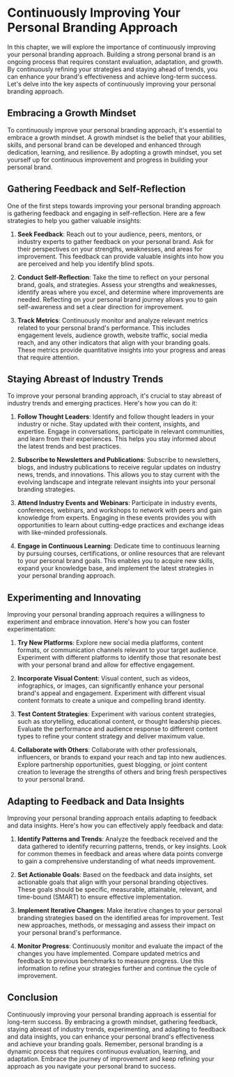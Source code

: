# Continuously Improving Your Personal Branding Approach

In this chapter, we will explore the importance of continuously improving your personal branding approach. Building a strong personal brand is an ongoing process that requires constant evaluation, adaptation, and growth. By continuously refining your strategies and staying ahead of trends, you can enhance your brand's effectiveness and achieve long-term success. Let's delve into the key aspects of continuously improving your personal branding approach.

## Embracing a Growth Mindset

To continuously improve your personal branding approach, it's essential to embrace a growth mindset. A growth mindset is the belief that your abilities, skills, and personal brand can be developed and enhanced through dedication, learning, and resilience. By adopting a growth mindset, you set yourself up for continuous improvement and progress in building your personal brand.

## Gathering Feedback and Self-Reflection

One of the first steps towards improving your personal branding approach is gathering feedback and engaging in self-reflection. Here are a few strategies to help you gather valuable insights:

1. **Seek Feedback**: Reach out to your audience, peers, mentors, or industry experts to gather feedback on your personal brand. Ask for their perspectives on your strengths, weaknesses, and areas for improvement. This feedback can provide valuable insights into how you are perceived and help you identify blind spots.
    
2. **Conduct Self-Reflection**: Take the time to reflect on your personal brand, goals, and strategies. Assess your strengths and weaknesses, identify areas where you excel, and determine where improvements are needed. Reflecting on your personal brand journey allows you to gain self-awareness and set a clear direction for improvement.
    
3. **Track Metrics**: Continuously monitor and analyze relevant metrics related to your personal brand's performance. This includes engagement levels, audience growth, website traffic, social media reach, and any other indicators that align with your branding goals. These metrics provide quantitative insights into your progress and areas that require attention.
    

## Staying Abreast of Industry Trends

To improve your personal branding approach, it's crucial to stay abreast of industry trends and emerging practices. Here's how you can do it:

1. **Follow Thought Leaders**: Identify and follow thought leaders in your industry or niche. Stay updated with their content, insights, and expertise. Engage in conversations, participate in relevant communities, and learn from their experiences. This helps you stay informed about the latest trends and best practices.
    
2. **Subscribe to Newsletters and Publications**: Subscribe to newsletters, blogs, and industry publications to receive regular updates on industry news, trends, and innovations. This allows you to stay current with the evolving landscape and integrate relevant insights into your personal branding strategies.
    
3. **Attend Industry Events and Webinars**: Participate in industry events, conferences, webinars, and workshops to network with peers and gain knowledge from experts. Engaging in these events provides you with opportunities to learn about cutting-edge practices and exchange ideas with like-minded professionals.
    
4. **Engage in Continuous Learning**: Dedicate time to continuous learning by pursuing courses, certifications, or online resources that are relevant to your personal brand goals. This enables you to acquire new skills, expand your knowledge base, and implement the latest strategies in your personal branding approach.
    

## Experimenting and Innovating

Improving your personal branding approach requires a willingness to experiment and embrace innovation. Here's how you can foster experimentation:

1. **Try New Platforms**: Explore new social media platforms, content formats, or communication channels relevant to your target audience. Experiment with different platforms to identify those that resonate best with your personal brand and allow for effective engagement.
    
2. **Incorporate Visual Content**: Visual content, such as videos, infographics, or images, can significantly enhance your personal brand's appeal and engagement. Experiment with different visual content formats to create a unique and compelling brand identity.
    
3. **Test Content Strategies**: Experiment with various content strategies, such as storytelling, educational content, or thought leadership pieces. Evaluate the performance and audience response to different content types to refine your content strategy and deliver maximum value.
    
4. **Collaborate with Others**: Collaborate with other professionals, influencers, or brands to expand your reach and tap into new audiences. Explore partnership opportunities, guest blogging, or joint content creation to leverage the strengths of others and bring fresh perspectives to your personal brand.
    

## Adapting to Feedback and Data Insights

Improving your personal branding approach entails adapting to feedback and data insights. Here's how you can effectively apply feedback and data:

1. **Identify Patterns and Trends**: Analyze the feedback received and the data gathered to identify recurring patterns, trends, or key insights. Look for common themes in feedback and areas where data points converge to gain a comprehensive understanding of what needs improvement.
    
2. **Set Actionable Goals**: Based on the feedback and data insights, set actionable goals that align with your personal branding objectives. These goals should be specific, measurable, attainable, relevant, and time-bound (SMART) to ensure effective implementation.
    
3. **Implement Iterative Changes**: Make iterative changes to your personal branding strategies based on the identified areas for improvement. Test new approaches, methods, or messaging and assess their impact on your personal brand's performance.
    
4. **Monitor Progress**: Continuously monitor and evaluate the impact of the changes you have implemented. Compare updated metrics and feedback to previous benchmarks to measure progress. Use this information to refine your strategies further and continue the cycle of improvement.
    

## Conclusion

Continuously improving your personal branding approach is essential for long-term success. By embracing a growth mindset, gathering feedback, staying abreast of industry trends, experimenting, and adapting to feedback and data insights, you can enhance your personal brand's effectiveness and achieve your branding goals. Remember, personal branding is a dynamic process that requires continuous evaluation, learning, and adaptation. Embrace the journey of improvement and keep refining your approach as you navigate your personal brand to success.
